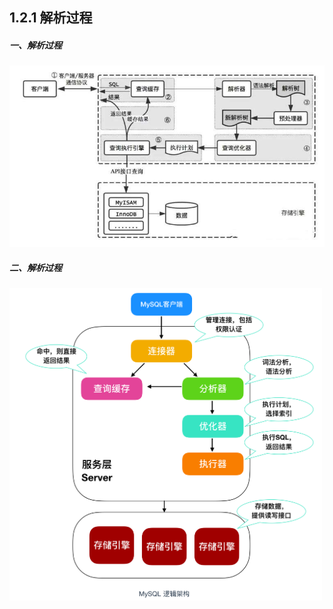 

##      1.2.1 解析过程

##### 一、解析过程

<img src="../images/mysql-sqlparse-01.jpg" alt="mysql-windos-install" style="zoom:100%;" />

##### 二、解析过程

<img src="../images/mysql-sqlparse-02.png" alt="mysql-windos-install" height="1000" width="1000" style="zoom:50%;" />